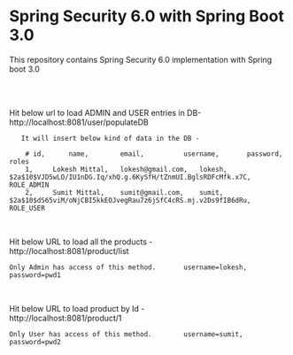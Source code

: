 # Spring Security 6.0 with Spring Boot 3.0

<p>
	This repository contains Spring Security 6.0 implementation with Spring boot 3.0 
</p>
<br/>
<br/>


<p>
	Hit below url to load ADMIN and USER entries in DB- <br/>
	http://localhost:8081/user/populateDB
	   
	   It will insert below kind of data in the DB -
    
		# id, 	   name,		email, 			username, 		password,                                                       roles
		1, 	   Lokesh Mittal,	lokesh@gmail.com, 	lokesh,			$2a$10$VJD5wLO/IU1nDG.Iq/xhQ.g.6KySfH/tZnmUI.BglsRDFcMfk.x7C, 	ROLE_ADMIN
		2, 	   Sumit Mittal,	sumit@gmail.com, 	sumit,		 	$2a$10$dS65viM/oNjCBI5kkEOJvegRau7z6jSfC4cRS.mj.v2Ds9fIB6dRu, 	ROLE_USER
</p>
<br/>

<p>
	Hit below URL to load all the products - <br/>
	http://localhost:8081/product/list
		
	Only Admin has access of this method.		username=lokesh, password=pwd1
</p>
<br/>

<p>
	Hit below URL to load product by Id - <br/>
	http://localhost:8081/product/1
		
	Only User has access of this method.		username=sumit, password=pwd2
</p>


